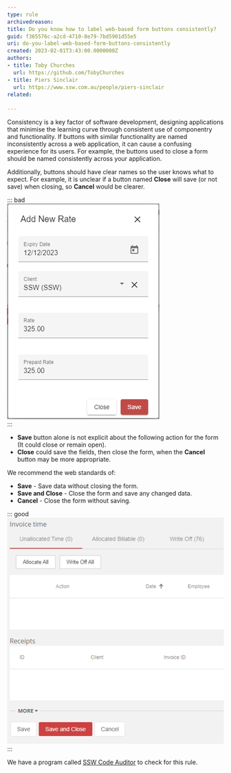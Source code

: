 ```yaml
---
type: rule
archivedreason:
title: Do you know how to label web-based form buttons consistently?
guid: f365576c-a2cd-4710-8e79-7bd5901d55e5
uri: do-you-label-web-based-form-buttons-consistently
created: 2023-02-01T3:43:00.0000000Z
authors:
- title: Toby Churches
  url: https://github.com/TobyChurches
- title: Piers Sinclair
  url: https://www.ssw.com.au/people/piers-sinclair
related:

---
```


Consistency is a key factor of software development, designing applications that minimise the learning curve through consistent use of componentry and functionality. If buttons with similar functionality are named inconsistently across a web application, it can cause a confusing experience for its users. For example, the buttons used to close a form should be named consistently across your application.

Additionally, buttons should have clear names so the user knows what to expect. For example, it is unclear if a button named **Close** will save (or not save) when closing, so **Cancel** would be clearer.

<!--endintro-->

::: bad  
![Figure: Bad Example - Unclear labels on the buttons](./BadButtonLabels.png)  
:::

* **Save** button alone is not explicit about the following action for the form (It could close or remain open).
* **Close** could save the fields, then close the form, when the **Cancel** button may be more appropriate.


We recommend the web standards of:

* **Save** - Save data without closing the form.
* **Save and Close** - Close the form and save any changed data.
* **Cancel**  - Close the form without saving.



::: good  
![Figure: Good Example - This form uses the standard button naming standards (and has the Default buttons set!)](./GoodFormButtonLabel.png)  
:::

We have a program called     [SSW Code Auditor](http://www.ssw.com.au/ssw/CodeAuditor/) to check for this rule.
